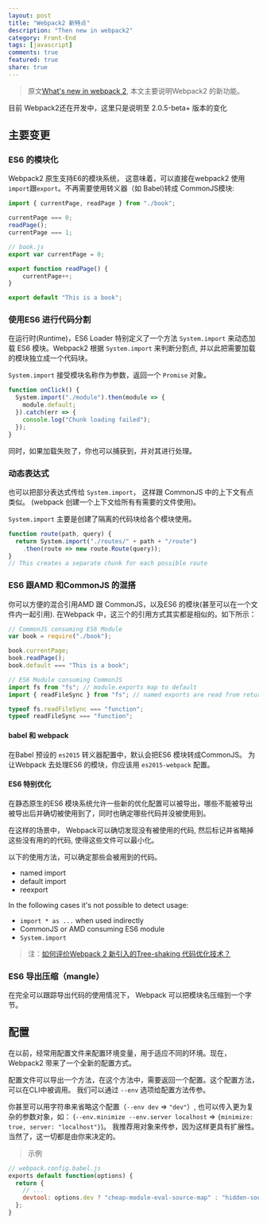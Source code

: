 ```yaml
---
layout: post
title: "Webpack2 新特点"
description: "Then new in webpack2"
category: Front-End
tags: [javascript]
comments: true
featured: true
share: true
---
```

> 原文[What's new in webpack 2](https://gist.github.com/sokra/27b24881210b56bbaff7), 本文主要说明Webpack2 的新功能。

目前 Webpack2还在开发中，这里只是说明至 2.0.5-beta+ 版本的变化

## 主要变更
### ES6 的模块化

Webpack2 原生支持E6的模块系统， 这意味着，可以直接在webpack2 使用`import`跟`export`。不再需要使用转义器（如 Babel)转成 CommonJS模块:

```javascript
import { currentPage, readPage } from "./book";

currentPage === 0;
readPage();
currentPage === 1;
```

```javascript
// book.js
export var currentPage = 0;

export function readPage() {
    currentPage++;
}

export default "This is a book";
```

### 使用ES6 进行代码分割

在运行时(Runtime)，ES6 Loader 特别定义了一个方法 `System.import` 来动态加载 ES6 模块。Webpack2 根据  `System.import` 来判断分割点, 并以此把需要加载的模块独立成一个代码块。

 `System.import` 接受模块名称作为参数，返回一个 `Promise` 对象。


``` javascript
function onClick() {
  System.import("./module").then(module => {
    module.default;
  }).catch(err => {
    console.log("Chunk loading failed");
  });
}
```
同时，如果加载失败了，你也可以捕获到，并对其进行处理。

### 动态表达式


也可以把部分表达式传给 `System.import`， 这样跟 CommonJS 中的上下文有点类似。 (webpack 创建一个上下文给所有有需要的文件使用)。

`System.import` 主要是创建了隔离的代码块给各个模块使用。

``` javascript
function route(path, query) {
  return System.import("./routes/" + path + "/route")
    .then(route => new route.Route(query));
}
// This creates a separate chunk for each possible route
```


### ES6 跟AMD 和CommonJS 的混搭

你可以方便的混合引用AMD 跟 CommonJS，以及ES6 的模块(甚至可以在一个文件内一起引用). 在Webpack 中，这三个的引用方式其实都是相似的。如下所示：

``` javascript
// CommonJS consuming ES6 Module
var book = require("./book");

book.currentPage;
book.readPage();
book.default === "This is a book";
```

``` javascript
// ES6 Module consuming CommonJS
import fs from "fs"; // module.exports map to default
import { readFileSync } from "fs"; // named exports are read from returned object+

typeof fs.readFileSync === "function";
typeof readFileSync === "function";
```

#### babel 和 webpack

在Babel 预设的 `es2015` 转义器配置中，默认会把ES6 模块转成CommonJS。 为让Webpack 去处理ES6 的模块，你应该用 `es2015-webpack` 配置。  

#### ES6 特别优化
在静态原生的ES6 模块系统允许一些新的优化配置可以被导出，哪些不能被导出被导出后并确切被使用到了，同时也确定哪些代码并没被使用到。

在这样的场景中， Webpack可以确切发现没有被使用的代码, 然后标记并省略掉这些没有用的的代码, 使得这些文件可以最小化。

以下的使用方法，可以确定那些会被用到的代码。
* named import
* default import
* reexport

In the following cases it's not possible to detect usage:

* `import * as ...` when used indirectly
* CommonJS or AMD consuming ES6 module
* `System.import`

> 注：[如何评价Webpack 2 新引入的Tree-shaking 代码优化技术？](https://www.zhihu.com/question/41922432/answer/92896063)

### ES6 导出压缩（mangle）

在完全可以跟踪导出代码的使用情况下， Webpack 可以把模块名压缩到一个字节。

## 配置

在以前，经常用配置文件来配置环境变量，用于适应不同的环境。现在，Webpack2 带来了一个全新的配置方式。

配置文件可以导出一个方法，在这个方法中，需要返回一个配置。这个配置方法，可以在CLI中被调用。 我们可以通过 `--env` 选项给配置方法传参。

你甚至可以用字符串来省略这个配置（`--env dev` => `"dev"`）,  也可以传入更为复杂的参数对象，如： (`--env.minimize --env.server localhost` => `{minimize: true, server: "localhost"}`)。 我推荐用对象来传参，因为这样更具有扩展性。当然了，这一切都是由你来决定的。

> 示例

```js
// webpack.config.babel.js
exports default function(options) {
  return {
    // ...
    devtool: options.dev ? "cheap-module-eval-source-map" : "hidden-source-map"
  };
}
```


